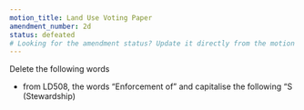 ```yaml
---
motion_title: Land Use Voting Paper
amendment_number: 2d
status: defeated
# Looking for the amendment status? Update it directly from the motion page!
---
```


Delete the following words

- from LD508, the words “Enforcement of” and capitalise the following “S (Stewardship)
